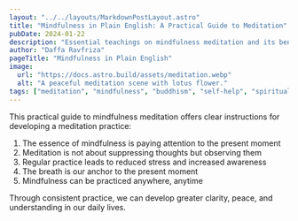 ```yaml
---
layout: "../../layouts/MarkdownPostLayout.astro"
title: "Mindfulness in Plain English: A Practical Guide to Meditation"
pubDate: 2024-01-22
description: "Essential teachings on mindfulness meditation and its benefits"
author: "Daffa Ravfriza"
pageTitle: "Mindfulness in Plain English"
image:
  url: "https://docs.astro.build/assets/meditation.webp"
  alt: "A peaceful meditation scene with lotus flower."
tags: ["meditation", "mindfulness", "buddhism", "self-help", "spirituality"]
---
```


This practical guide to mindfulness meditation offers clear instructions for developing a meditation practice:

1. The essence of mindfulness is paying attention to the present moment
2. Meditation is not about suppressing thoughts but observing them
3. Regular practice leads to reduced stress and increased awareness
4. The breath is our anchor to the present moment
5. Mindfulness can be practiced anywhere, anytime

Through consistent practice, we can develop greater clarity, peace, and understanding in our daily lives.
